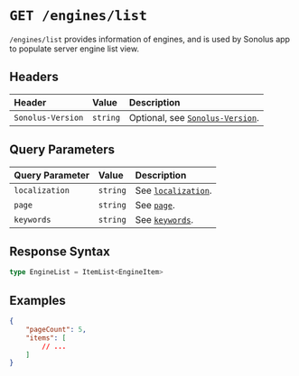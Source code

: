 # `GET /engines/list`

`/engines/list` provides information of engines, and is used by Sonolus app to populate server engine list view.

## Headers

| Header            | Value    | Description                                                    |
| :---------------- | :------- | :------------------------------------------------------------- |
| `Sonolus-Version` | `string` | Optional, see [`Sonolus-Version`](../headers/sonolus-version). |

## Query Parameters

| Query Parameter | Value    | Description                                             |
| :-------------- | :------- | :------------------------------------------------------ |
| `localization`  | `string` | See [`localization`](../query-parameters/localization). |
| `page`          | `string` | See [`page`](../query-parameters/page).                 |
| `keywords`      | `string` | See [`keywords`](../query-parameters/keywords).         |

## Response Syntax

```ts
type EngineList = ItemList<EngineItem>
```

## Examples

```json
{
    "pageCount": 5,
    "items": [
        // ...
    ]
}
```
